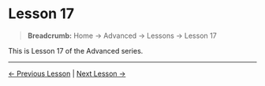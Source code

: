# Lesson 17

> **Breadcrumb:** Home → Advanced → Lessons → Lesson 17

This is Lesson 17 of the Advanced series.

---

[← Previous Lesson](lesson_16.md) | [Next Lesson →](lesson_18.md)
